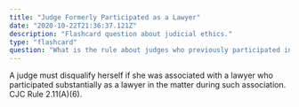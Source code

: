 ```yaml
---
title: "Judge Formerly Participated as a Lawyer"
date: "2020-10-22T21:36:37.121Z"
description: "Flashcard question about judicial ethics."
type: "flashcard"
question: "What is the rule about judges who previously participated in a matter as an attorney?"
---
```


A judge must disqualify herself if she was associated with a lawyer who participated substantially as a lawyer in the matter during such association. CJC Rule 2.11(A)(6).